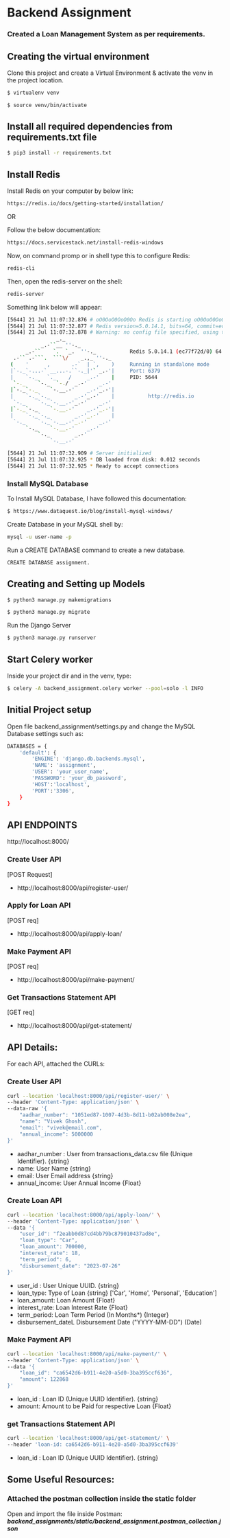 # Backend Assignment

### Created a Loan Management System as per requirements.

## Creating the virtual environment

Clone this project and create a Virtual Environment & activate the venv in the project location.
```sh
$ virtualenv venv
```
```sh
$ source venv/bin/activate
```  

## Install all required dependencies from requirements.txt file
```sh
$ pip3 install -r requirements.txt
```
  
## Install Redis 


Install Redis on your computer by below link:
```sh
https://redis.io/docs/getting-started/installation/
```

OR 

Follow the below documentation:
```sh
https://docs.servicestack.net/install-redis-windows
```

Now, on command promp or in shell type this to configure Redis:
```sh
redis-cli
```
Then, open the redis-server on the shell:
```sh
redis-server
```

Something link below will appear:
```sh
[5644] 21 Jul 11:07:32.876 # oO0OoO0OoO0Oo Redis is starting oO0OoO0OoO0Oo
[5644] 21 Jul 11:07:32.877 # Redis version=5.0.14.1, bits=64, commit=ec77f72d, modified=0, pid=5644, just started
[5644] 21 Jul 11:07:32.878 # Warning: no config file specified, using the default config. In order to specify a config file use redis-server /path/to/redis.conf
                _._
           _.-``__ ''-._
      _.-``    `.  `_.  ''-._           Redis 5.0.14.1 (ec77f72d/0) 64 bit
  .-`` .-```.  ```\/    _.,_ ''-._
 (    '      ,       .-`  | `,    )     Running in standalone mode
 |`-._`-...-` __...-.``-._|'` _.-'|     Port: 6379
 |    `-._   `._    /     _.-'    |     PID: 5644
  `-._    `-._  `-./  _.-'    _.-'
 |`-._`-._    `-.__.-'    _.-'_.-'|
 |    `-._`-._        _.-'_.-'    |           http://redis.io
  `-._    `-._`-.__.-'_.-'    _.-'
 |`-._`-._    `-.__.-'    _.-'_.-'|
 |    `-._`-._        _.-'_.-'    |
  `-._    `-._`-.__.-'_.-'    _.-'
      `-._    `-.__.-'    _.-'
          `-._        _.-'
              `-.__.-'

[5644] 21 Jul 11:07:32.909 # Server initialized
[5644] 21 Jul 11:07:32.925 * DB loaded from disk: 0.012 seconds
[5644] 21 Jul 11:07:32.925 * Ready to accept connections
```

### Install MySQL Database

To Install MySQL Database, I have followed this documentation:
```sh
$ https://www.dataquest.io/blog/install-mysql-windows/
```

Create Database in your MySQL shell by:
```sh
mysql -u user-name -p
```

Run a CREATE DATABASE command to create a new database. 
```sh
CREATE DATABASE assignment. 
```


## Creating and Setting up Models  

```sh
$ python3 manage.py makemigrations
```
```sh
$ python3 manage.py migrate 
```
Run the Django Server
```sh
$ python3 manage.py runserver
```
  
## Start Celery worker  
Inside your project dir and in the venv, type:
```sh
$ celery -A backend_assignment.celery worker --pool=solo -l INFO
```

## Initial Project setup
Open file backend_assignment/settings.py and change the MySQL Database settings such as: 
```sh
DATABASES = {
    'default': {
        'ENGINE': 'django.db.backends.mysql',
        'NAME': 'assignment',
        'USER': 'your_user_name',
        'PASSWORD': 'your_db_password',
        'HOST':'localhost',
        'PORT':'3306',
    }
}
```
  
## API ENDPOINTS  

http://localhost:8000/ 
  
### Create User API 
[POST Request]
-  http://localhost:8000/api/register-user/
  
### Apply for Loan API
  
[POST req]  
  
-  http://localhost:8000/api/apply-loan/ 

### Make Payment API
[POST req] 
-  http://localhost:8000/api/make-payment/
  
### Get Transactions Statement API
[GET req]  
-  http://localhost:8000/api/get-statement/


## API Details:
For each API, attached the CURLs:

### Create User API
```sh
curl --location 'localhost:8000/api/register-user/' \
--header 'Content-Type: application/json' \
--data-raw '{
    "aadhar_number": "1051ed87-1007-4d3b-8d11-b02ab008e2ea",
    "name": "Vivek Ghosh",
    "email": "vivek@email.com",
    "annual_income": 5000000
}'
```
- aadhar_number : User from transactions_data.csv file (Unique Identifier). {string}
- name: User Name {string}
- email: User Email address {string}
- annual_income: User Annual Income {Float}

### Create Loan API
```sh
curl --location 'localhost:8000/api/apply-loan/' \
--header 'Content-Type: application/json' \
--data '{
    "user_id": "f2eabb0d87cd4bb79bc879010437ad8e",
    "loan_type": "Car",
    "loan_amount": 700000,
    "interest_rate": 18,
    "term_period": 6,
    "disbursement_date": "2023-07-26"
}'
```
- user_id : User Unique UUID. {string}
- loan_type: Type of Loan {string} ['Car', 'Home', 'Personal', 'Education']
- loan_amount: Loan Amount {Float}
- interest_rate: Loan Interest Rate {Float}
- term_period: Loan Term Period (In Months*) {Integer}
- disbursement_dateL Disbursement Date ("YYYY-MM-DD") (Date)


### Make Payment API
```sh
curl --location 'localhost:8000/api/make-payment/' \
--header 'Content-Type: application/json' \
--data '{
    "loan_id": "ca6542d6-b911-4e20-a5d0-3ba395ccf636",
    "amount": 122868
}'
```
- loan_id : Loan ID (Unique UUID Identifier). {string}
- amount: Amount to be Paid for respective Loan {Float}

### get Transactions Statement API
```sh
curl --location 'localhost:8000/api/get-statement/' \
--header 'loan-id: ca6542d6-b911-4e20-a5d0-3ba395ccf639'
```
- loan_id : Loan ID (Unique UUID Identifier). {string}


## Some Useful Resources:

### Attached the postman collection inside the static folder

Open and import the file inside Postman:
***backend_assignments/static/backend_assignment.postman_collection.json***